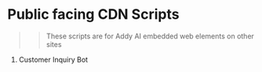 # Public facing CDN Scripts
>> These scripts are for Addy AI embedded web elements on other sites

1. Customer Inquiry Bot
